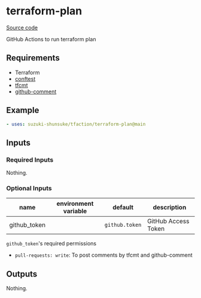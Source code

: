 # terraform-plan

[Source code](https://github.com/suzuki-shunsuke/tfaction/tree/main/terraform-plan)

GitHub Actions to run terraform plan

## Requirements

- Terraform
- [conftest](https://www.conftest.dev/)
- [tfcmt](https://github.com/suzuki-shunsuke/tfcmt)
- [github-comment](https://github.com/suzuki-shunsuke/github-comment)

## Example

```yaml
- uses: suzuki-shunsuke/tfaction/terraform-plan@main
```

## Inputs

### Required Inputs

Nothing.

### Optional Inputs

name | environment variable | default | description
--- | --- | --- | ---
github_token | | `github.token` | GitHub Access Token

`github_token`'s required permissions

* `pull-requests: write`: To post comments by tfcmt and github-comment

## Outputs

Nothing.
